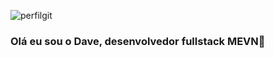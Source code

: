 ![perfilgit](https://user-images.githubusercontent.com/77032296/119577231-1f300080-bdb2-11eb-8195-f0f2f5860bc5.png)

### Olá eu sou o Dave, desenvolvedor fullstack MEVN👋

<!--
**Dave-Costa/Dave-Costa** is a ✨ _special_ ✨ repository because its `README.md` (this file) appears on your GitHub profile.

Here are some ideas to get you started:

- 🔭 I’m currently working on ...
- 🌱 I’m currently learning ...
- 👯 I’m looking to collaborate on ...
- 🤔 I’m looking for help with ...
- 💬 Ask me about ...
- 📫 How to reach me: ...
- 😄 Pronouns: ...
- ⚡ Fun fact: ...
-->
